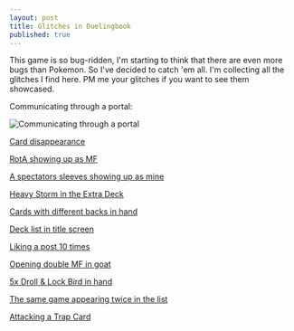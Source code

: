 ```yaml
---
layout: post
title: Glitches in Duelingbook
published: true
---
```


This game is so bug-ridden, I'm starting to think that there are even more bugs than Pokemon. So I've decided to catch 'em all. I'm collecting all the glitches I find here. PM me your glitches if you want to see them showcased.

Communicating through a portal:

![Communicating through a portal](https://i.imgur.com/ux1hmuB.png)

[Card disappearance](https://imgur.com/BMjKLYG.png)

[RotA showing up as MF](https://i.imgur.com/xIYTNmN.png)

[A spectators sleeves showing up as mine](https://image.prntscr.com/image/8uULLvJzRXaie6es7IqY6Q.png)

[Heavy Storm in the Extra Deck](https://i.imgur.com/MI62wtC.png)

[Cards with different backs in hand](https://imgur.com/4QVyjxF)

[Deck list in title screen](https://i.imgur.com/MnS9gqu.png)

[Liking a post 10 times](https://i.imgur.com/RWCPEg2.png)

[Opening double MF in goat](https://imgur.com/a62RhSo)

[5x Droll & Lock Bird in hand](https://i.imgur.com/zeRG8z3.png)

[The same game appearing twice in the list](https://i.imgur.com)

[Attacking a Trap Card](https://i.imgur.com/DeSqJXM.png)
